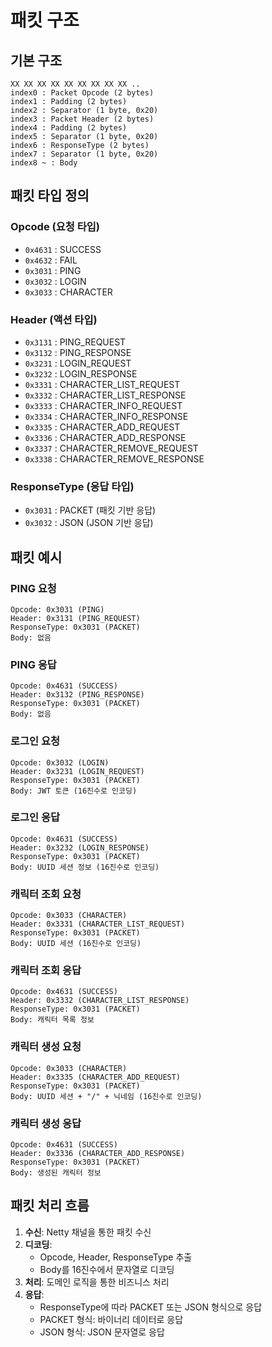 # 패킷 구조

## 기본 구조

```
XX XX XX XX XX XX XX XX XX ..
index0 : Packet Opcode (2 bytes)
index1 : Padding (2 bytes)
index2 : Separator (1 byte, 0x20)
index3 : Packet Header (2 bytes)
index4 : Padding (2 bytes)
index5 : Separator (1 byte, 0x20)
index6 : ResponseType (2 bytes)
index7 : Separator (1 byte, 0x20)
index8 ~ : Body
```

## 패킷 타입 정의

### Opcode (요청 타입)
- `0x4631` : SUCCESS
- `0x4632` : FAIL
- `0x3031` : PING
- `0x3032` : LOGIN
- `0x3033` : CHARACTER

### Header (액션 타입)
- `0x3131` : PING_REQUEST
- `0x3132` : PING_RESPONSE
- `0x3231` : LOGIN_REQUEST
- `0x3232` : LOGIN_RESPONSE
- `0x3331` : CHARACTER_LIST_REQUEST
- `0x3332` : CHARACTER_LIST_RESPONSE
- `0x3333` : CHARACTER_INFO_REQUEST
- `0x3334` : CHARACTER_INFO_RESPONSE
- `0x3335` : CHARACTER_ADD_REQUEST
- `0x3336` : CHARACTER_ADD_RESPONSE
- `0x3337` : CHARACTER_REMOVE_REQUEST
- `0x3338` : CHARACTER_REMOVE_RESPONSE

### ResponseType (응답 타입)
- `0x3031` : PACKET (패킷 기반 응답)
- `0x3032` : JSON (JSON 기반 응답)

## 패킷 예시

### PING 요청
```
Opcode: 0x3031 (PING)
Header: 0x3131 (PING_REQUEST)
ResponseType: 0x3031 (PACKET)
Body: 없음
```

### PING 응답
```
Opcode: 0x4631 (SUCCESS)
Header: 0x3132 (PING_RESPONSE)
ResponseType: 0x3031 (PACKET)
Body: 없음
```

### 로그인 요청
```
Opcode: 0x3032 (LOGIN)
Header: 0x3231 (LOGIN_REQUEST)
ResponseType: 0x3031 (PACKET)
Body: JWT 토큰 (16진수로 인코딩)
```

### 로그인 응답
```
Opcode: 0x4631 (SUCCESS)
Header: 0x3232 (LOGIN_RESPONSE)
ResponseType: 0x3031 (PACKET)
Body: UUID 세션 정보 (16진수로 인코딩)
```

### 캐릭터 조회 요청
```
Opcode: 0x3033 (CHARACTER)
Header: 0x3331 (CHARACTER_LIST_REQUEST)
ResponseType: 0x3031 (PACKET)
Body: UUID 세션 (16진수로 인코딩)
```

### 캐릭터 조회 응답
```
Opcode: 0x4631 (SUCCESS)
Header: 0x3332 (CHARACTER_LIST_RESPONSE)
ResponseType: 0x3031 (PACKET)
Body: 캐릭터 목록 정보
```

### 캐릭터 생성 요청
```
Opcode: 0x3033 (CHARACTER)
Header: 0x3335 (CHARACTER_ADD_REQUEST)
ResponseType: 0x3031 (PACKET)
Body: UUID 세션 + "/" + 닉네임 (16진수로 인코딩)
```

### 캐릭터 생성 응답
```
Opcode: 0x4631 (SUCCESS)
Header: 0x3336 (CHARACTER_ADD_RESPONSE)
ResponseType: 0x3031 (PACKET)
Body: 생성된 캐릭터 정보
```

## 패킷 처리 흐름

1. **수신**: Netty 채널을 통한 패킷 수신
2. **디코딩**: 
   - Opcode, Header, ResponseType 추출
   - Body를 16진수에서 문자열로 디코딩
3. **처리**: 도메인 로직을 통한 비즈니스 처리
4. **응답**: 
   - ResponseType에 따라 PACKET 또는 JSON 형식으로 응답
   - PACKET 형식: 바이너리 데이터로 응답
   - JSON 형식: JSON 문자열로 응답 